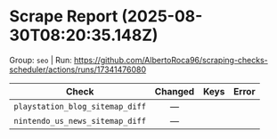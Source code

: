 # Scrape Report (2025-08-30T08:20:35.148Z)

Group: `seo`  |  Run: https://github.com/AlbertoRoca96/scraping-checks-scheduler/actions/runs/17341476080

| Check | Changed | Keys | Error |
|---|:---:|:--|:--|
| `playstation_blog_sitemap_diff` | — |  |  |
| `nintendo_us_news_sitemap_diff` | — |  |  |

